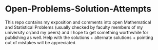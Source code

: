 # Open-Problems-Solution-Attempts
This repo contains my exposition and comments into open Mathematical and Statistical Problems (usually checked by faculty members of my university or/and my peers) and I hope to get something worthwhile for publishing as well.
Help with the solutions + alternate solutions + pointing out of mistakes will be appreciated.
